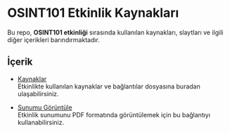 # OSINT101 Etkinlik Kaynakları

Bu repo, **OSINT101 etkinliği** sırasında kullanılan kaynakları, slaytları ve ilgili diğer içerikleri barındırmaktadır.

## İçerik

- [Kaynaklar](OSINT%20Kaynakları.md)  
  Etkinlikte kullanılan kaynaklar ve bağlantılar dosyasına buradan ulaşabilirsiniz.

- [Sunumu Görüntüle](OSINT.pptx-1.pdf)  
  Etkinlik sunumunu PDF formatında görüntülemek için bu bağlantıyı kullanabilirsiniz.
